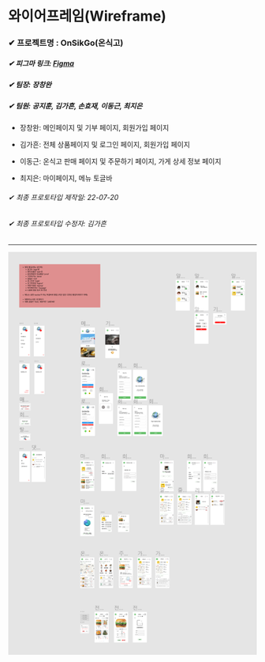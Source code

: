# 와이어프레임(Wireframe)

### ✔ 프로젝트명 : OnSikGo(온식고)

##### ✔ 피그마 링크: [Figma](https://www.figma.com/file/UG5QrVR6URJbkpAEwj51EI/onsikgo?node-id=101%3A6)

##### ✔ 팀장: 장창완

##### ✔ 팀원: 공지훈, 김가흔, 손효재, 이동근, 최지은

- 장창완: 메인페이지 및 기부 페이지, 회원가입 페이지

- 김가흔: 전체 상품페이지 및 로그인 페이지, 회원가입 페이지

- 이동근: 온식고 판매 페이지 및 주문하기 페이지, 가게 상세 정보 페이지

- 최지은: 마이페이지, 메뉴 토글바

###### ✔ 최종 프로토타입 제작일: 22-07-20

###### ✔ 최종 프로토타입 수정자: 김가흔

---

![](README.assets/dfe2a987e30db35498749d4cdd05041a669283ef.png)


